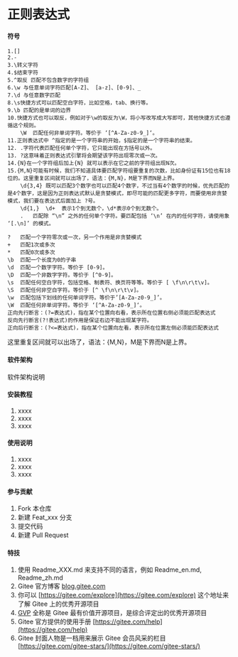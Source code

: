 # 正则表达式

#### 符号
    1.[]
    2.-
    3.\转义字符
    4.$结束字符
    5.^取反 匹配不包含数字的字符组
    6.\w 与任意单词字符匹配[A-Z]、 [a-z]、[0-9]、_
    7.\d 与任意数字匹配
    8.\s快捷方式可以匹配空白字符，比如空格，tab、换行等。
    9.\b 匹配的是单词的边界
    10.快捷方式也可以取反，例如对于\w的取反为\W，将小写改写成大写即可，其他快捷方式也遵循这个规则。
        \W	匹配任何非单词字符。等价于 ‘[^A-Za-z0-9_]‘。
    11.正则表达式中 ^指定的是一个字符串的开始，$指定的是一个字符串的结束。
    12. .字符代表匹配任何单个字符，它只能出现在方括号以外。
    13. ?这意味着正则表达式引擎将会期望该字符出现零次或一次。
    14.{N}在一个字符组后加上{N} 就可以表示在它之前的字符组出现N次。
    15.{M,N}可能有时候，我们不知道具体要匹配字符组要重复的次数，比如身份证有15位也有18位的。这里重复区间就可以出场了，语法：{M,N}，M是下界而N是上界。
        \d{3,4} 既可以匹配3个数字也可以匹配4个数字，不过当有4个数字的时候，优先匹配的是4个数字，这是因为正则表达式默认是贪婪模式，即尽可能的匹配更多字符，而要使用非贪婪模式，我们要在表达式后面加上 ?号。
        \d{1,}  \d+  表示1个到无数个，\d*表示0个到无数个。 
        .	匹配除 “\n” 之外的任何单个字符。要匹配包括 ‘\n’ 在内的任何字符，请使用象 ‘[.\n]’ 的模式。
        
    ?	匹配一个字符零次或一次，另一个作用是非贪婪模式
    +	匹配1次或多次
    *	匹配0次或多次
    \b	匹配一个长度为0的子串
    \d	匹配一个数字字符。等价于 [0-9]。
    \D	匹配一个非数字字符。等价于 [^0-9]。
    \s	匹配任何空白字符，包括空格、制表符、换页符等等。等价于 [ \f\n\r\t\v]。
    \S	匹配任何非空白字符。等价于 [^ \f\n\r\t\v]。
    \w	匹配包括下划线的任何单词字符。等价于’[A-Za-z0-9_]’。
    \W	匹配任何非单词字符。等价于 ‘[^A-Za-z0-9_]‘。
    正向先行断言：(?=表达式)，指在某个位置向右看，表示所在位置右侧必须能匹配表达式
    反向先行断言(?!表达式)的作用是保证右边不能出现某字符。
    正向后行断言：(?<=表达式)，指在某个位置向左看，表示所在位置左侧必须能匹配表达式


这里重复区间就可以出场了，语法：{M,N}，M是下界而N是上界。
#### 软件架构
软件架构说明


#### 安装教程

1.  xxxx
2.  xxxx
3.  xxxx

#### 使用说明

1.  xxxx
2.  xxxx
3.  xxxx

#### 参与贡献

1.  Fork 本仓库
2.  新建 Feat_xxx 分支
3.  提交代码
4.  新建 Pull Request


#### 特技

1.  使用 Readme\_XXX.md 来支持不同的语言，例如 Readme\_en.md, Readme\_zh.md
2.  Gitee 官方博客 [blog.gitee.com](https://blog.gitee.com)
3.  你可以 [https://gitee.com/explore](https://gitee.com/explore) 这个地址来了解 Gitee 上的优秀开源项目
4.  [GVP](https://gitee.com/gvp) 全称是 Gitee 最有价值开源项目，是综合评定出的优秀开源项目
5.  Gitee 官方提供的使用手册 [https://gitee.com/help](https://gitee.com/help)
6.  Gitee 封面人物是一档用来展示 Gitee 会员风采的栏目 [https://gitee.com/gitee-stars/](https://gitee.com/gitee-stars/)
